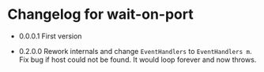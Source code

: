 # Changelog for wait-on-port
- 0.0.0.1 First version

- 0.2.0.0 Rework internals and change `EventHandlers` to `EventHandlers m`. Fix bug if host could not be found. It would loop forever and now throws.
